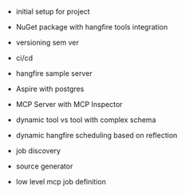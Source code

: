 * initial setup for project
* NuGet package with hangfire tools integration
 * versioning sem ver
 * ci/cd

* hangfire sample server
 * Aspire with postgres
* MCP Server with MCP Inspector

* dynamic tool vs tool with complex schema

* dynamic hangfire scheduling based on reflection

* job discovery
 * source generator
 * low level mcp job definition
